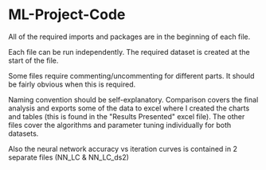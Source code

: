 # ML-Project-Code

All of the required imports and packages are in the beginning of each file.

Each file can be run independently. The required dataset is created at the start of the file.

Some files require commenting/uncommenting for different parts. It should be fairly obvious when this is required.

Naming convention should be self-explanatory. Comparison covers the final analysis and exports some of the data to excel where I created the charts and tables (this is found in the "Results Presented" excel file).  The other files cover the algorithms and parameter tuning individually for both datasets.

Also the neural network accuracy vs iteration curves is contained in 2 separate files (NN_LC & NN_LC_ds2)
